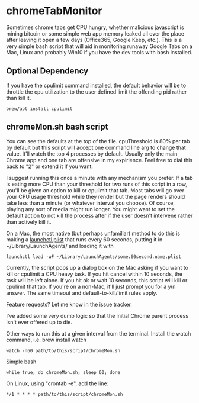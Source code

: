 # chromeTabMonitor
Sometimes chrome tabs get CPU hungry, whether malicious javascript is mining bitcoin or some simple web app memory leaked all over the place after leaving it open a few days (Office365, Google Keep, etc.). This is a very simple bash script that will aid in monitoring runaway Google Tabs on a Mac, Linux and probably Win10 if you have the dev tools with bash installed.

## Optional Dependency
If you have the cpulimit command installed, the default behavior will be to throttle the cpu utilization to the user defined limit the offending pid rather than kill it.

    brew/apt install cpulimit

## chromeMon.sh bash script
You can see the defaults at the top of the file. cpuThreshold is 80% per tab by default but this script will accept one command line arg to change that value. It'll watch the top 4 processes by default. Usually only the main Chrome app and one tab are offensive in my expirience. Feel free to dial this back to "2" or extend it if you want.

I suggest running this once a minute with any mechanism you prefer. If a tab is eating more CPU than your threshold for two runs of this script in a row, you'll be given an option to kill or cpulimit that tab. Most tabs will go over your CPU usage threshold while they render but the page renders should take less than a minute (or whatever interval you choose). Of course, playing any sort of media might run longer. You might want to set the default action to not kill the process after if the user doesn't intervene rather than actively kill it.

On a Mac, the most native (but perhaps unfamiliar) method to do this is making a [launchctl plist](https://www.google.com/search?q=launchctl+that+runs+every+minute) that runs every 60 seconds, putting it in ~/Library/LaunchAgents/  and loading it with

    launchctl load -wF ~/Library/LaunchAgents/some.60second.name.plist

Currently, the script pops up a dialog box on the Mac asking if you want to kill or cpulimit a CPU heavy task. If you hit cancel within 10 seconds, the task will be left alone. If you hit ok or wait 10 seconds, this script will kill or cpulimit that tab. If you're on a non-Mac, it'll just prompt you for a y/n answer. The same timeout and default-to-kill/limit rules apply.

Feature requests? Let me know in the issue tracker.

I've added some very dumb logic so that the initial Chrome parent process isn't ever offered up to die.

Other ways to run this at a given interval from the terminal. Install the watch command, i.e. brew install watch

    watch -n60 path/to/this/script/chromeMon.sh
    
Simple bash

    while true; do chromeMon.sh; sleep 60; done
    
On Linux, using "crontab -e", add the line:

    */1 * * * * path/to/this/script/chromeMon.sh
